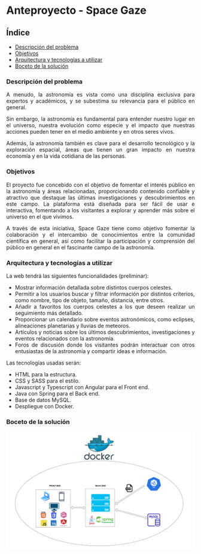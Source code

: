 <div align="justify">
  
# Anteproyecto - Space Gaze
  
## Índice

- [Descripción del problema](#descripción-del-problema)
- [Objetivos](#objetivos)
- [Arquitectura y tecnologías a utilizar](#arquitectura-y-tecnologías-a-utilizar)
- [Boceto de la solución](#boceto-de-la-solución)

### Descripción del problema

A menudo, la astronomía es vista como una disciplina exclusiva para expertos y académicos, y se subestima su relevancia para el público en general.

Sin embargo, la astronomía es fundamental para entender nuestro lugar en el universo, nuestra evolución como especie y el impacto que nuestras acciones pueden tener en el medio ambiente y en otros seres vivos.

Además, la astronomía también es clave para el desarrollo tecnológico y la exploración espacial, áreas que tienen un gran impacto en nuestra economía y en la vida cotidiana de las personas.

### Objetivos

El proyecto fue concebido con el objetivo de fomentar el interés público en la astronomía y áreas relacionadas, proporcionando contenido confiable y atractivo que destaque las últimas investigaciones y descubrimientos en este campo. La plataforma está diseñada para ser fácil de usar e interactiva, fomentando a los visitantes a explorar y aprender más sobre el universo en el que vivimos.

A través de esta iniciativa, Space Gaze tiene como objetivo fomentar la colaboración y el intercambio de conocimientos entre la comunidad científica en general, así como facilitar la participación y comprensión del público en general en el fascinante campo de la astronomía.

### Arquitectura y tecnologías a utilizar

La web tendrá las siguientes funcionalidades (preliminar):

- Mostrar información detallada sobre distintos cuerpos celestes.
- Permitir a los usuarios buscar y filtrar información por distintos criterios, como nombre, tipo de objeto, tamaño, distancia, entre otros.
- Añadir a favoritos los cuerpos celestes a los que deseen realizar un seguimiento más detallado.
- Proporcionar un calendario sobre eventos astronómicos, como eclipses, alineaciones planetarias y lluvias de meteoros.
- Artículos y noticias sobre los últimos descubrimientos, investigaciones y eventos relacionados con la astronomía.
- Foros de discusión donde los visitantes podrán interactuar con otros entusiastas de la astronomía y compartir ideas e información.

Las tecnologías usadas serán:

- HTML para la estructura.
- CSS y SASS para el estilo.
- Javascript y Typescript con Angular para el Front end.
- Java con Spring para el Back end.
- Base de datos MySQL.
- Despliegue con Docker.

### Boceto de la solución

<div align="center">

![Boceto aplicación](../../img/draft.png)

</div>

</div>

